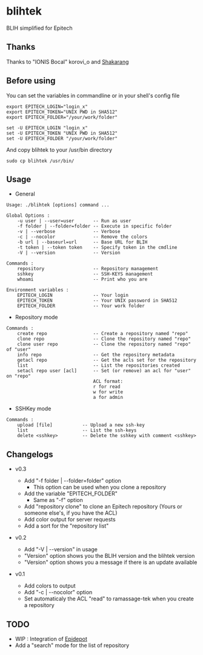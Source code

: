 # blihtek
BLIH simplified for Epitech

## Thanks
Thanks to "IONIS Bocal" korovi_o and [Shakarang](https://github.com/Shakarang)

## Before using
You can set the variables in commandline or in your shell's config file
````shell
export EPITECH_LOGIN="login_x"
export EPITECH_TOKEN="UNIX PWD in SHA512"
export EPITECH_FOLDER="/your/work/folder"
````
````fish
set -U EPITECH_LOGIN "login_x"
set -U EPITECH_TOKEN "UNIX PWD in SHA512"
set -U EPITECH_FOLDER "/your/work/folder"
````
And copy blihtek to your /usr/bin directory
````
sudo cp blihtek /usr/bin/
````
## Usage

* General
````
Usage: ./blihtek [options] command ...

Global Options :
    -u user | --user=user       -- Run as user
    -f folder | --folder=folder -- Execute in specific folder
    -v | --verbose              -- Verbose
    -c | --nocolor              -- Remove the colors
    -b url | --baseurl=url      -- Base URL for BLIH
    -t token | --token token    -- Specify token in the cmdline
    -V | --version              -- Version

Commands :
    repository                  -- Repository management
    sshkey                      -- SSH-KEYS management
    whoami                      -- Print who you are

Environment variables :
    EPITECH_LOGIN               -- Your login
    EPITECH_TOKEN               -- Your UNIX password in SHA512
    EPITECH_FOLDER              -- Your work folder
````

* Repository mode
````
Commands :
    create repo                 -- Create a repository named "repo"
    clone repo                  -- Clone the repository named "repo"
    clone user repo             -- Clone the repository named "repo" of "user"
    info repo                   -- Get the repository metadata
    getacl repo                 -- Get the acls set for the repository
    list                        -- List the repositories created
    setacl repo user [acl]      -- Set (or remove) an acl for "user" on "repo"
                                ACL format:
                                r for read
                                w for write
                                a for admin
````

* SSHKey mode
````
Commands :
    upload [file]           -- Upload a new ssh-key
    list                    -- List the ssh-keys
    delete <sshkey>         -- Delete the sshkey with comment <sshkey>
````

## Changelogs

* v0.3
    * Add "-f folder | --folder=folder" option
        * This option can be used when you clone a repository
    * Add the variable "EPITECH_FOLDER"
        * Same as "-f" option
    * Add "repository clone" to clone an Epitech repository (Yours or someone else's, if you have the ACL)
    * Add color output for server requests
    * Add a sort for the "repository list"

* v0.2
    * Add "-V | --version" in usage
    * "Version" option shows you the BLIH version and the blihtek version
    * "Version" option shows you a message if there is an update available

* v0.1
    * Add colors to output
    * Add "-c | --nocolor" option
    * Set automaticaly the ACL "read" to ramassage-tek when you create a repository

## TODO

* WIP : Integration of [Epidepot](https://github.com/Shakarang/epidepot)
* Add a "search" mode for the list of repository